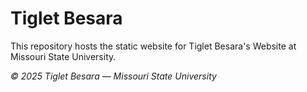 # Tiglet Besara

This repository hosts the static website for Tiglet Besara's Website at Missouri State University.

_© 2025 Tiglet Besara — Missouri State University_
